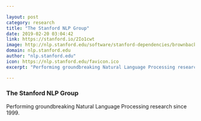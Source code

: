 ```yaml
---

layout: post
category: research
title: "The Stanford NLP Group"
date: 2019-02-20 03:04:42
link: https://stanford.io/2Io1cwt
image: http://nlp.stanford.edu/software/stanford-dependencies/brownback-uncollapsed.png
domain: nlp.stanford.edu
author: "nlp.stanford.edu"
icon: https://nlp.stanford.edu/favicon.ico
excerpt: "Performing groundbreaking Natural Language Processing research since 1999."

---
```


### The Stanford NLP Group

Performing groundbreaking Natural Language Processing research since 1999.